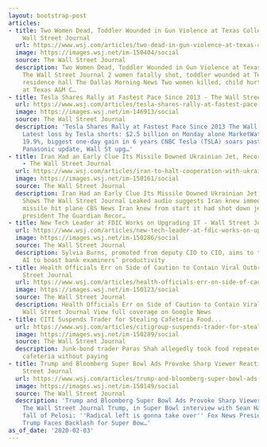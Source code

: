 ```yaml
---
layout: bootstrap-post
articles:
- title: Two Women Dead, Toddler Wounded in Gun Violence at Texas College Dorm - The
    Wall Street Journal
  url: https://www.wsj.com/articles/two-dead-in-gun-violence-at-texas-college-dorm-11580762490
  image: https://images.wsj.net/im-150404/social
  source: The Wall Street Journal
  description: Two Women Dead, Toddler Wounded in Gun Violence at Texas College Dorm
    The Wall Street Journal 2 women fatally shot, toddler wounded at Texas A&M University-Commerce
    residence hall The Dallas Morning News Two women killed, child hurt in shooting
    at Texas A&M C…
- title: Tesla Shares Rally at Fastest Pace Since 2013 - The Wall Street Journal
  url: https://www.wsj.com/articles/tesla-shares-rally-at-fastest-pace-since-2013-11580760419
  image: https://images.wsj.net/im-146913/social
  source: The Wall Street Journal
  description: 'Tesla Shares Rally at Fastest Pace Since 2013 The Wall Street Journal
    Latest loss by Tesla shorts: $2.5 billion on Monday alone MarketWatch Tesla jumps
    19.9%, biggest one-day gain in 6 years CNBC Tesla (TSLA) soars past $700 amid
    Panasonic update, Wall St upg…'
- title: Iran Had an Early Clue Its Missile Downed Ukrainian Jet, Recording Shows
    - The Wall Street Journal
  url: https://www.wsj.com/articles/iran-to-halt-cooperation-with-ukraine-in-downed-jet-probe-11580745235
  image: https://images.wsj.net/im-150161/social
  source: The Wall Street Journal
  description: Iran Had an Early Clue Its Missile Downed Ukrainian Jet, Recording
    Shows The Wall Street Journal Leaked audio suggests Iran knew immediately when
    missile hit plane CBS News Iran knew from start it had shot down jet, says Ukrainian
    president The Guardian Recor…
- title: New Tech Leader at FDIC Works on Upgrading IT - Wall Street Journal
  url: https://www.wsj.com/articles/new-tech-leader-at-fdic-works-on-upgrading-it-11580763515
  image: https://images.wsj.net/im-150286/social
  source: The Wall Street Journal
  description: Sylvia Burns, promoted from deputy CIO to CIO, aims to test use of
    AI to boost bank examiners’ productivity
- title: Health Officials Err on Side of Caution to Contain Viral Outbreak - The Wall
    Street Journal
  url: https://www.wsj.com/articles/health-officials-err-on-side-of-caution-to-contain-viral-outbreak-11580738961
  image: https://images.wsj.net/im-150123/social
  source: The Wall Street Journal
  description: Health Officials Err on Side of Caution to Contain Viral Outbreak The
    Wall Street Journal View full coverage on Google News
- title: CITI Suspends Trader for Stealing Cafeteria Food...
  url: https://www.wsj.com/articles/citigroup-suspends-trader-for-stealing-cafeteria-food-11580757856
  image: https://images.wsj.net/im-150289/social
  source: The Wall Street Journal
  description: Junk-bond trader Paras Shah allegedly took food repeatedly from office
    cafeteria without paying
- title: Trump and Bloomberg Super Bowl Ads Provoke Sharp Viewer Reactions - The Wall
    Street Journal
  url: https://www.wsj.com/articles/trump-and-bloomberg-super-bowl-ads-provoke-sharp-viewer-reactions-11580755230
  image: https://images.wsj.net/im-150149/social
  source: The Wall Street Journal
  description: 'Trump and Bloomberg Super Bowl Ads Provoke Sharp Viewer Reactions
    The Wall Street Journal Trump, in Super Bowl interview with Sean Hannity, predicts
    fall of Pelosi: ''Radical left is gonna take over'' Fox News President Donald
    Trump Faces Backlash for Super Bow…'
as_of_date: '2020-02-03'
---
```


